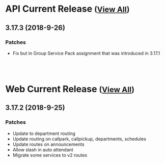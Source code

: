 
# API Current Release <small>([View All](/API.md))</small>
## 3.17.3 (2018-9-26)
### Patches 

- Fix but in Group Service Pack assignment that was introduced in 3.17.1

<br><br>
# Web Current Release <small>([View All](/Web.md))</small>
## 3.17.2 (2018-9-25)
### Patches 

- Update to department routing
- Update routing on callpark, callpickup, departments, schedules
- Update routes on announcements
- Allow slash in auto attendant
- Migrate some services to v2 routes

  